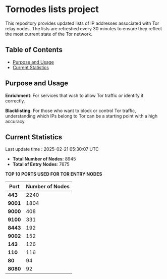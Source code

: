 # Tornodes lists project

This repository provides updated lists of IP addresses associated with Tor relay nodes. The lists are refreshed every 30 minutes to ensure they reflect the most current state of the Tor network.

## Table of Contents

- [Purpose and Usage](#purpose-and-usage)
- [Current Statistics](#current-statistics)


## Purpose and Usage

**Enrichment**: For services that wish to allow Tor traffic or identify it correctly.

**Blacklisting**: For those who want to block or control Tor traffic, understanding which IPs belong to Tor can be a starting point with a high accuracy.

## Current Statistics

Last update time : 2025-02-21 05:30:07 UTC

- **Total Number of Nodes**: 8945
- **Total of Entry Nodes**: 7675

**TOP 10 PORTS USED FOR TOR ENTRY NODES**

| **Port** | **Number of Nodes** |
|------|-----------------|
| **443**   | 2240  |
| **9001**   | 1804  |
| **9000**   | 408  |
| **9100**   | 331  |
| **8443**   | 192  |
| **9002**   | 152  |
| **143**   | 126  |
| **110**   | 116  |
| **80**   | 94  |
| **8080**   | 92  |

